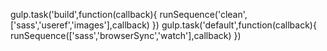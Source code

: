 gulp.task('build',function(callback){
    runSequence('clean',['sass','useref','images'],callback)
})
gulp.task('default',function(callback){
    runSequence(['sass','browserSync','watch'],callback)
})
